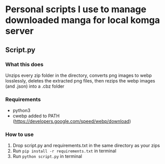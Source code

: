 # Personal scripts I use to manage downloaded manga for local komga server

## Script.py

### What this does
Unzips every zip folder in the directory, converts png images to webp losslessly, deletes the extracted png files, then rezips the webp images (and .json) into a .cbz folder

### Requirements
* python3
* cwebp added to PATH (https://developers.google.com/speed/webp/download)
### How to use
1. Drop script.py and requirements.txt in the same directory as your zips
2. Run `pip install -r requirements.txt` in terminal
3. Run `python script.py` in terminal
